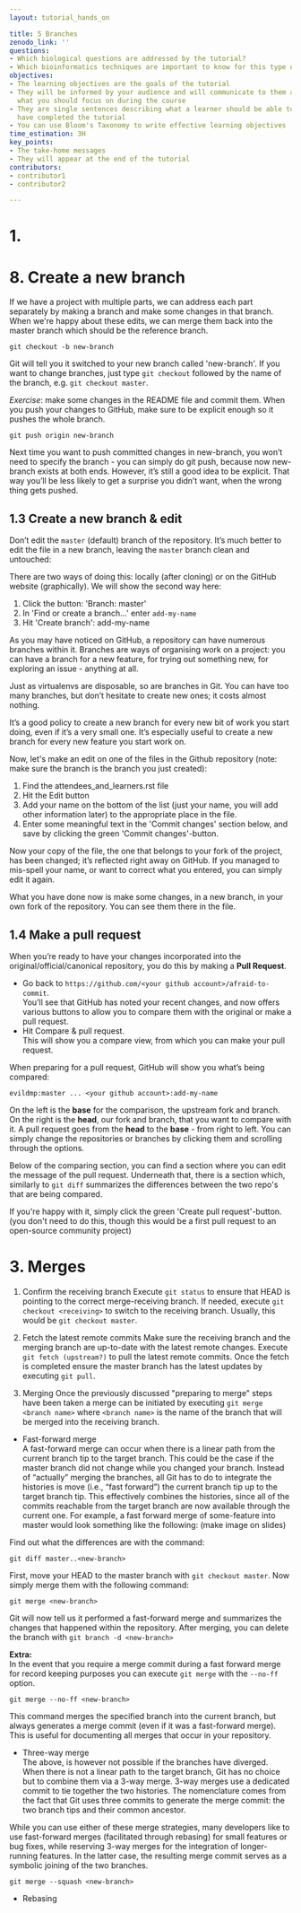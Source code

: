 ```yaml
---
layout: tutorial_hands_on

title: 5 Branches
zenodo_link: ''
questions:
- Which biological questions are addressed by the tutorial?
- Which bioinformatics techniques are important to know for this type of data?
objectives:
- The learning objectives are the goals of the tutorial
- They will be informed by your audience and will communicate to them and to yourself
  what you should focus on during the course
- They are single sentences describing what a learner should be able to do once they
  have completed the tutorial
- You can use Bloom's Taxonomy to write effective learning objectives
time_estimation: 3H
key_points:
- The take-home messages
- They will appear at the end of the tutorial
contributors:
- contributor1
- contributor2

---
```


# 1. 

# 8. Create a new branch
If we have a project with multiple parts, we can address each part separately by making a branch and make some changes in that branch. When we're happy about these edits, we can merge them back into the master branch which should be the reference branch.
```
git checkout -b new-branch
```
Git will tell you it switched to your new branch called 'new-branch'. If you want to change branches, just type `git checkout` followed by the name of the branch, e.g. `git checkout master`.

*Exercise*: make some changes in the README file and commit them. When you push your changes to GitHub, make sure to be explicit enough so it pushes the whole branch.

```
git push origin new-branch
```
Next time you want to push committed changes in new-branch, you won’t need to specify the branch - you can simply do git push, because now new-branch exists at both ends. However, it’s still a good idea to be explicit. That way you’ll be less likely to get a surprise you didn’t want, when the wrong thing gets pushed.


## 1.3 Create a new branch & edit
Don’t edit the `master` (default) branch of the repository. It’s much better to edit the file in a new branch, leaving the `master` branch clean and untouched:

There are two ways of doing this: locally (after cloning) or on the GitHub website (graphically). We will show the second way here:
1. Click the button: 'Branch: master'
2. In 'Find or create a branch...' enter `add-my-name`
3. Hit 'Create branch': add-my-name

As you may have noticed on GitHub, a repository can have numerous branches within it. Branches are ways of organising work on a project: you can have a branch for a new feature, for trying out something new, for exploring an issue - anything at all.

Just as virtualenvs are disposable, so are branches in Git. You can have too many branches, but don’t hesitate to create new ones; it costs almost nothing.

It’s a good policy to create a new branch for every new bit of work you start doing, even if it’s a very small one. It’s especially useful to create a new branch for every new feature you start work on.

Now, let's make an edit on one of the files in the Github repository (note: make sure the branch is the branch you just created):
1. Find the attendees_and_learners.rst file
2. Hit the Edit button
3. Add your name on the bottom of the list (just your name, you will add other information later) to the appropriate place in the file.
4. Enter some meaningful text in the 'Commit changes' section below, and save by clicking the green 'Commit changes'-button.

Now your copy of the file, the one that belongs to your fork of the project, has been changed; it’s reflected right away on GitHub. If you managed to mis-spell your name, or want to correct what you entered, you can simply edit it again.

What you have done now is make some changes, in a new branch, in your own fork of the repository. You can see them there in the file.

## 1.4 Make a pull request
When you’re ready to have your changes incorporated into the original/official/canonical repository, you do this by making a **Pull Request**.

* Go back to `https://github.com/<your github account>/afraid-to-commit`.  
  You’ll see that GitHub has noted your recent changes, and now offers various buttons to allow you to compare them with the original or make a pull request.
* Hit Compare & pull request.  
  This will show you a compare view, from which you can make your pull request.

When preparing for a pull request, GitHub will show you what’s being compared:
```
evildmp:master ... <your github account>:add-my-name
```
On the left is the **base** for the comparison, the upstream fork and branch. On the right is the **head**, our fork and branch, that you want to compare with it. A pull request goes from the **head** to the **base** - from right to left. You can simply change the repositories or branches by clicking them and scrolling through the options.

Below of the comparing section, you can find a section where you can edit the message of the pull request. Underneath that, there is a section which, similarly to `git diff` summarizes the differences between the two repo's that are being compared.

If you're happy with it, simply click the green 'Create pull request'-button. (you don't need to do this, though this would be a first pull request to an open-source community project)


# 3. Merges
1. Confirm the receiving branch
Execute `git status` to ensure that HEAD is pointing to the correct merge-receiving branch. If needed, execute `git checkout <receiving>` to switch to the receiving branch. Usually, this would be `git checkout master`.

2. Fetch the latest remote commits
Make sure the receiving branch and the merging branch are up-to-date with the latest remote changes. Execute `git fetch (upstream?)` to pull the latest remote commits. Once the fetch is completed ensure the master branch has the latest updates by executing `git pull`.

3. Merging
Once the previously discussed "preparing to merge" steps have been taken a merge can be initiated by executing `git merge <branch name>` where `<branch name>` is the name of the branch that will be merged into the receiving branch.

* Fast-forward merge  
A fast-forward merge can occur when there is a linear path from the current branch tip to the target branch. This could be the case if the master branch did not change while you changed your branch. Instead of “actually” merging the branches, all Git has to do to integrate the histories is move (i.e., “fast forward”) the current branch tip up to the target branch tip. This effectively combines the histories, since all of the commits reachable from the target branch are now available through the current one. For example, a fast forward merge of some-feature into master would look something like the following: (make image on slides)  

Find out what the differences are with the command:
```
git diff master..<new-branch>
```
First, move your HEAD to the master branch with `git checkout master`. Now simply merge them with the following command:
```
git merge <new-branch>
```
Git will now tell us it performed a fast-forward merge and summarizes the changes that happened within the repository. After merging, you can delete the branch with `git branch -d <new-branch>`

**Extra:**  
In the event that you require a merge commit during a fast forward merge for record keeping purposes you can execute `git merge` with the `--no-ff` option.
```
git merge --no-ff <new-branch>
```
This command merges the specified branch into the current branch, but always generates a merge commit (even if it was a fast-forward merge). This is useful for documenting all merges that occur in your repository.

* Three-way merge  
The above, is however not possible if the branches have diverged. When there is not a linear path to the target branch, Git has no choice but to combine them via a 3-way merge. 3-way merges use a dedicated commit to tie together the two histories. The nomenclature comes from the fact that Git uses three commits to generate the merge commit: the two branch tips and their common ancestor.

While you can use either of these merge strategies, many developers like to use fast-forward merges (facilitated through rebasing) for small features or bug fixes, while reserving 3-way merges for the integration of longer-running features. In the latter case, the resulting merge commit serves as a symbolic joining of the two branches.

```
git merge --squash <new-branch>
```

* Rebasing

